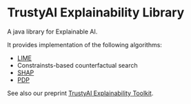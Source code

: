 # TrustyAI Explainability Library

A java library for Explainable AI.

It provides implementation of the following algorithms:

 * [LIME](https://arxiv.org/abs/1602.04938)
 * Constrainsts-based counterfactual search
 * [SHAP](https://arxiv.org/abs/1705.07874)
 * [PDP](https://www.jstor.org/stable/2699986)

See also our preprint [TrustyAI Explainability Toolkit](https://arxiv.org/abs/2104.12717).
